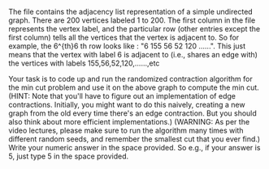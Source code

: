 The file contains the adjacency list representation of a simple undirected graph. There are 200 vertices labeled 1 to 200. The first column in the file represents the vertex label, and the particular row (other entries except the first column) tells all the vertices that the vertex is adjacent to. So for example, the 6^{th}6 
th
  row looks like : "6	155	56	52	120	......". This just means that the vertex with label 6 is adjacent to (i.e., shares an edge with) the vertices with labels 155,56,52,120,......,etc

Your task is to code up and run the randomized contraction algorithm for the min cut problem and use it on the above graph to compute the min cut.  (HINT: Note that you'll have to figure out an implementation of edge contractions.  Initially, you might want to do this naively, creating a new graph from the old every time there's an edge contraction.  But you should also think about more efficient implementations.)   (WARNING: As per the video lectures, please make sure to run the algorithm many times with different random seeds, and remember the smallest cut that you ever find.)  Write your numeric answer in the space provided.  So e.g., if your answer is 5, just type 5 in the space provided.

